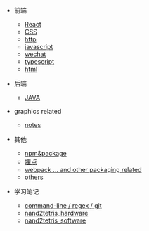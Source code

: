 - 前端

  - [React](frontend/react.md)
  - [CSS](frontend/css.md)
  - [http](frontend/http.md)
  - [javascript](frontend/javascript.md)
  - [wechat](frontend/wechat.md)
  - [typescript](frontend/typescript.md)
  - [html](frontend/html.md)

- 后端
  - [JAVA](backend/java.md)

- graphics related
  - [notes](webGL/webGL.md)

- 其他
  - [npm&package](others/npm.md) 
  - [埋点](others/track.md)
  - [webpack ... and other packaging related](others/webpack.md)
  - [others](others/others.md)

- 学习笔记

  - [command-line / regex / git](studynotes/MIT_Missing.md)
  - [nand2tetris_hardware](studynotes/nand2tetris.md)
  - [nand2tetris_software](studynotes/nand2teris(II).md)



